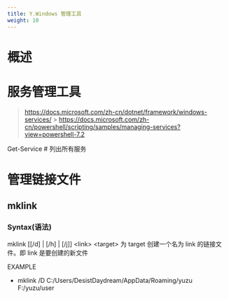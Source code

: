 ```yaml
---
title: Y.Windows 管理工具
weight: 10
---
```


# 概述

>

# 服务管理工具

> <https://docs.microsoft.com/zh-cn/dotnet/framework/windows-services/> > <https://docs.microsoft.com/zh-cn/powershell/scripting/samples/managing-services?view=powershell-7.2>

Get-Service # 列出所有服务

# 管理链接文件

## mklink

### Syntax(语法)

mklink \[\[/d] | \[/h] | \[/j]] \<link> \<target>
为 target 创建一个名为 link 的链接文件。即 link 是要创建的新文件

EXAMPLE

- mklink /D C:/Users/DesistDaydream/AppData/Roaming/yuzu F:/yuzu/user
